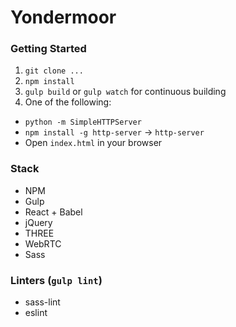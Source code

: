# Yondermoor

### Getting Started

1. `git clone ...`
2. `npm install`
3. `gulp build` or `gulp watch` for continuous building
4. One of the following:
  * `python -m SimpleHTTPServer`
  * `npm install -g http-server` -> `http-server`
  * Open `index.html` in your browser

### Stack

* NPM
* Gulp
* React + Babel
* jQuery
* THREE
* WebRTC
* Sass

### Linters (`gulp lint`)

* sass-lint
* eslint